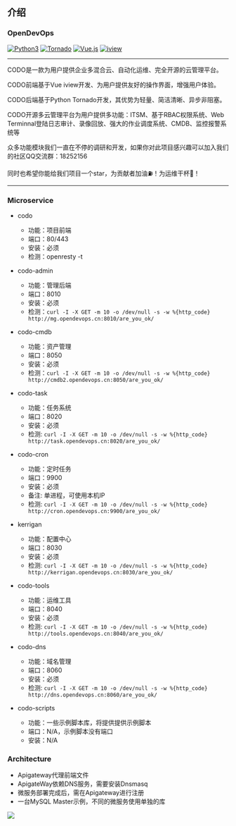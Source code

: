 ## 介绍

### OpenDevOps
[![Python3](https://img.shields.io/badge/Python-3.6-green.svg?style=plastic)](https://www.python.org/)
[![Tornado](https://img.shields.io/badge/Tornado-5.0-brightgreen.svg?style=plastic)](https://www.tornadoweb.org)
[![Vue.js](https://img.shields.io/badge/Vuejs-2.5-brightgreen.svg?style=plastic)](https://cn.vuejs.org)
[![iview](https://img.shields.io/badge/iview-3.2.0-blue.svg?style=plastic)](https://www.iviewui.com/)


----
CODO是一款为用户提供企业多混合云、自动化运维、完全开源的云管理平台。

CODO前端基于Vue iview开发、为用户提供友好的操作界面，增强用户体验。

CODO后端基于Python Tornado开发，其优势为轻量、简洁清晰、异步非阻塞。

CODO开源多云管理平台为用户提供多功能：ITSM、基于RBAC权限系统、Web Terminnal登陆日志审计、录像回放、强大的作业调度系统、CMDB、监控报警系统等

众多功能模块我们一直在不停的调研和开发，如果你对此项目感兴趣可以加入我们的社区QQ交流群：18252156

同时也希望你能给我们项目一个star，为贡献者加油⛽️！为运维干杯🍻！

----

### Microservice

- codo
  - 功能：项目前端
  - 端口：80/443
  - 安装：必须
  - 检测：openresty -t

- codo-admin
  - 功能：管理后端
  - 端口：8010
  - 安装：必须
  - 检测：`curl -I -X GET -m 10 -o /dev/null -s -w %{http_code} http://mg.opendevops.cn:8010/are_you_ok/`

- codo-cmdb
  - 功能：资产管理
  - 端口：8050
  - 安装：必须
  - 检测：`curl -I -X GET -m 10 -o /dev/null -s -w %{http_code} http://cmdb2.opendevops.cn:8050/are_you_ok/`

- codo-task
  - 功能：任务系统
  - 端口：8020
  - 安装：必须
  - 检测: `curl -I -X GET -m 10 -o /dev/null -s -w %{http_code} http://task.opendevops.cn:8020/are_you_ok/`


- codo-cron
  - 功能：定时任务
  - 端口：9900
  - 安装：必须
  - 备注: 单进程，可使用本机IP
  - 检测: `curl -I -X GET -m 10 -o /dev/null -s -w %{http_code} http://cron.opendevops.cn:9900/are_you_ok/`

- kerrigan
  - 功能：配置中心
  - 端口：8030
  - 安装：必须
  - 检测: `curl -I -X GET -m 10 -o /dev/null -s -w %{http_code} http://kerrigan.opendevops.cn:8030/are_you_ok/`
  

- codo-tools
  - 功能：运维工具
  - 端口：8040
  - 安装：必须
  - 检测: `curl -I -X GET -m 10 -o /dev/null -s -w %{http_code} http://tools.opendevops.cn:8040/are_you_ok/`
  
- codo-dns
  - 功能：域名管理
  - 端口：8060
  - 安装：必须
  - 检测: `curl -I -X GET -m 10 -o /dev/null -s -w %{http_code} http://dns.opendevops.cn:8060/are_you_ok/`
  

  
- codo-scripts
  - 功能：一些示例脚本库，将提供提供示例脚本
  - 端口：N/A，示例脚本没有端口
  - 安装：N/A



### Architecture

- Apigateway代理前端文件
- ApigateWay依赖DNS服务，需要安装Dnsmasq
- 微服务部署完成后，需在Apigateway进行注册
- 一台MySQL Master示例，不同的微服务使用单独的库


![](./_static/images/architecture.png)
